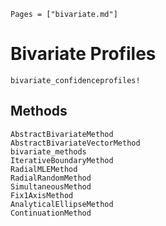 ```@index
Pages = ["bivariate.md"]
```

# Bivariate Profiles

```@docs
bivariate_confidenceprofiles!
```

## Methods

```@docs
AbstractBivariateMethod
AbstractBivariateVectorMethod
bivariate_methods
IterativeBoundaryMethod
RadialMLEMethod
RadialRandomMethod
SimultaneousMethod
Fix1AxisMethod
AnalyticalEllipseMethod
ContinuationMethod
```